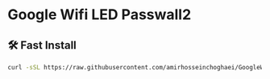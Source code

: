 # Google Wifi LED Passwall2

## 🛠 Fast Install

```bash
curl -sSL https://raw.githubusercontent.com/amirhosseinchoghaei/GoogleWifiLED/refs/heads/main/install.sh -o /tmp/install.sh && chmod +x /tmp/install.sh && /tmp/install.sh
